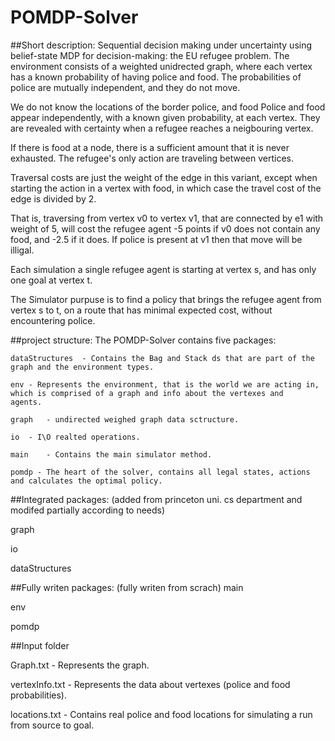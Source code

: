 # POMDP-Solver

##Short description:
  Sequential decision making under uncertainty using belief-state MDP for decision-making: the EU refugee problem.
  The environment consists of a weighted unidrected graph, where each vertex has a known probability of having police and food.
  The probabilities of police are mutually independent, and they do not move.
  
  We do not know the locations of the border police, and food Police and food appear independently, with a known given probability, at   each vertex. They are revealed with certainty when a refugee reaches a neigbouring vertex.
  
  If there is food at a node, there is a sufficient amount that it is never exhausted. The refugee's only action are traveling between   vertices. 
  
  Traversal costs are just the weight of the edge in this variant, except when starting the action in a vertex with food, in which case   the travel cost of the edge is divided by 2. 
  
  That is, traversing from vertex v0 to vertex v1, that are connected by e1 with weight of 5, will cost the refugee agent -5 points if   v0 does not contain any food, and -2.5 if it does. If police is present at v1 then that move will be illigal.
  
  Each simulation a single refugee agent is starting at vertex s, and has only one goal at vertex t.
  
  The Simulator purpuse is to find a policy that brings the refugee agent from vertex s to t, on a route that has minimal expected       cost, without encountering police.

##project structure:
  The POMDP-Solver contains five packages:
  
    dataStructures	- Contains the Bag and Stack ds that are part of the graph and the environment types.
    
    env - Represents the environment, that is the world we are acting in, which is comprised of a graph and info about the vertexes and           agents.
    
    graph	- undirected weighed graph data sctructure.
    
    io	- I\O realted operations.
    
    main	- Contains the main simulator method.
    
    pomdp - The heart of the solver, contains all legal states, actions and calculates the optimal policy.

##Integrated packages: (added from princeton uni. cs department and modifed partially according to needs)

  graph
  
  io
  
  dataStructures
  
##Fully writen packages: (fully writen from scrach)
  main
  
  env
  
  pomdp
  
##Input folder

  Graph.txt - Represents the graph.
  
  vertexInfo.txt - Represents the data about vertexes (police and food probabilities).
  
  locations.txt - Contains real police and food locations for simulating a run from source to goal.
  
